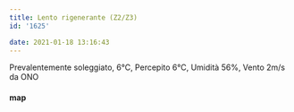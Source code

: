 ```yaml
---
title: Lento rigenerante (Z2/Z3)
id: '1625'

date: 2021-01-18 13:16:43
---
```


Prevalentemente soleggiato, 6°C, Percepito 6°C, Umidità 56%, Vento 2m/s da ONO

<!-- ![image](/images/2021/08/20210118-activity-map_hu402f7fe4f0c9b2182dd49de4334f7688_88440_700x0_resize_box_3.png) -->

#### map
